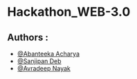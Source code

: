 # Hackathon_WEB-3.0

## Authors :

- [@Abanteeka Acharya](https://github.com/Abanteeka)
- [@Sanjipan Deb](https://github.com/Sanjipan)
- [@Avradeep Nayak](https://github.com/Zedoman)

